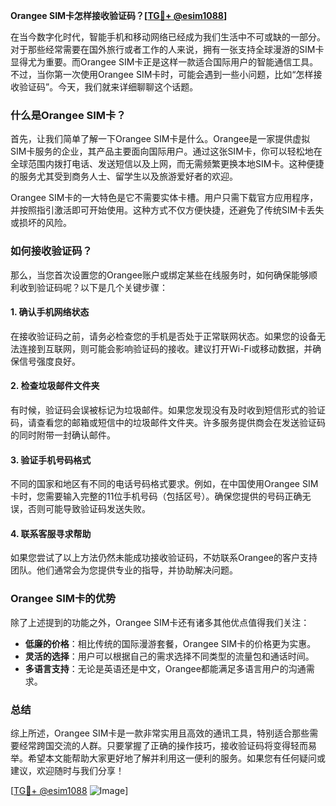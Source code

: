 **Orangee SIM卡怎样接收验证码？[[TG💪+ @esim1088](https://t.me/s/esim1088)]**

在当今数字化时代，智能手机和移动网络已经成为我们生活中不可或缺的一部分。对于那些经常需要在国外旅行或者工作的人来说，拥有一张支持全球漫游的SIM卡显得尤为重要。而Orangee SIM卡正是这样一款适合国际用户的智能通信工具。不过，当你第一次使用Orangee SIM卡时，可能会遇到一些小问题，比如“怎样接收验证码”。今天，我们就来详细聊聊这个话题。

### 什么是Orangee SIM卡？

首先，让我们简单了解一下Orangee SIM卡是什么。Orangee是一家提供虚拟SIM卡服务的企业，其产品主要面向国际用户。通过这张SIM卡，你可以轻松地在全球范围内拨打电话、发送短信以及上网，而无需频繁更换本地SIM卡。这种便捷的服务尤其受到商务人士、留学生以及旅游爱好者的欢迎。

Orangee SIM卡的一大特色是它不需要实体卡槽。用户只需下载官方应用程序，并按照指引激活即可开始使用。这种方式不仅方便快捷，还避免了传统SIM卡丢失或损坏的风险。

### 如何接收验证码？

那么，当您首次设置您的Orangee账户或绑定某些在线服务时，如何确保能够顺利收到验证码呢？以下是几个关键步骤：

#### 1. 确认手机网络状态

在接收验证码之前，请务必检查您的手机是否处于正常联网状态。如果您的设备无法连接到互联网，则可能会影响验证码的接收。建议打开Wi-Fi或移动数据，并确保信号强度良好。

#### 2. 检查垃圾邮件文件夹

有时候，验证码会误被标记为垃圾邮件。如果您发现没有及时收到短信形式的验证码，请查看您的邮箱或短信中的垃圾邮件文件夹。许多服务提供商会在发送验证码的同时附带一封确认邮件。

#### 3. 验证手机号码格式

不同的国家和地区有不同的电话号码格式要求。例如，在中国使用Orangee SIM卡时，您需要输入完整的11位手机号码（包括区号）。确保您提供的号码正确无误，否则可能导致验证码发送失败。

#### 4. 联系客服寻求帮助

如果您尝试了以上方法仍然未能成功接收验证码，不妨联系Orangee的客户支持团队。他们通常会为您提供专业的指导，并协助解决问题。

### Orangee SIM卡的优势

除了上述提到的功能之外，Orangee SIM卡还有诸多其他优点值得我们关注：

- **低廉的价格**：相比传统的国际漫游套餐，Orangee SIM卡的价格更为实惠。
- **灵活的选择**：用户可以根据自己的需求选择不同类型的流量包和通话时间。
- **多语言支持**：无论是英语还是中文，Orangee都能满足多语言用户的沟通需求。

### 总结

综上所述，Orangee SIM卡是一款非常实用且高效的通讯工具，特别适合那些需要经常跨国交流的人群。只要掌握了正确的操作技巧，接收验证码将变得轻而易举。希望本文能帮助大家更好地了解并利用这一便利的服务。如果您有任何疑问或建议，欢迎随时与我们分享！

[[TG💪+ @esim1088](https://t.me/s/esim1088) ![Image](https://i.postimg.cc/4NQfJmqS/Snipaste-2025-05-13-00-14-12.png)]